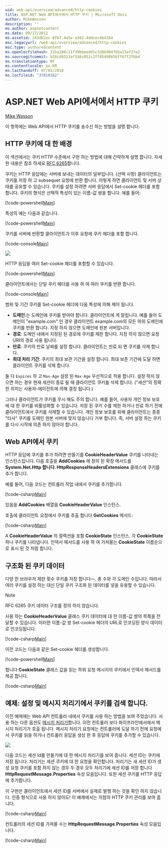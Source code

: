 ```yaml
---
uid: web-api/overview/advanced/http-cookies
title: ASP.NET Web API에서에서 HTTP 쿠키 | Microsoft Docs
author: MikeWasson
description: ''
ms.author: aspnetcontent
ms.date: 09/17/2012
ms.assetid: 243db2ec-8f67-4a5e-a382-4ddcec4b4164
msc.legacyurl: /web-api/overview/advanced/http-cookies
msc.type: authoredcontent
ms.openlocfilehash: 21ba186c11f39bbeedd1c320b98476ba13af27e2
ms.sourcegitcommit: b28cd0313af316c051c2ff8549865bff67f2fbb4
ms.translationtype: MT
ms.contentlocale: ko-KR
ms.lasthandoff: 07/05/2018
ms.locfileid: "37819162"
---
```

<a name="http-cookies-in-aspnet-web-api"></a>ASP.NET Web API에서에서 HTTP 쿠키
====================
[Mike Wasson](https://github.com/MikeWasson)

이 항목에는 Web API에서 HTTP 쿠키를 송수신 하는 방법을 설명 합니다.

## <a name="background-on-http-cookies"></a>HTTP 쿠키에 대 한 배경

이 섹션에서는 쿠키 HTTP 수준에서 구현 하는 방법에 대해 간략하게 설명 합니다. 자세한 내용은 참조 하세요 [RFC 6265](http://tools.ietf.org/html/rfc6265)합니다.

쿠키는 HTTP 응답에는 서버에 보내는 데이터의 일부입니다. (선택 사항) 클라이언트는 쿠키를 저장 하 고 subsequet 요청에 반환 합니다. 이렇게 하면 클라이언트 및 서버 상태를 공유할 수 있습니다. 쿠키를 설정 하려면 서버 응답에서 Set-cookie 헤더를 포함 합니다. 쿠키의 형식은 선택적 특성이 있는 이름-값 쌍을 합니다. 예를 들어:

[!code-powershell[Main](http-cookies/samples/sample1.ps1)]

특성의 예는 다음과 같습니다.

[!code-powershell[Main](http-cookies/samples/sample2.ps1)]

쿠키를 서버에 반환할 클라이언트가 이후 요청에 쿠키 헤더를 포함 합니다.

[!code-console[Main](http-cookies/samples/sample3.cmd)]

![](http-cookies/_static/image1.png)

HTTP 응답을 여러 Set-cookie 헤더를 포함할 수 있습니다.

[!code-powershell[Main](http-cookies/samples/sample4.ps1)]

클라이언트에서는 단일 쿠키 헤더를 사용 하 여 여러 쿠키를 반환 합니다.

[!code-console[Main](http-cookies/samples/sample5.cmd)]

범위 및 기간 쿠키를 Set-cookie 헤더에 다음 특성에 의해 제어 됩니다.

- **도메인**:는 도메인에 쿠키를 받아야 합니다. 클라이언트에 게 알립니다. 예를 들어 도메인이 "example.com" 인 경우 클라이언트 example.com의 모든 하위 도메인에 쿠키를 반환 합니다. 지정 하지 않으면 도메인에 원본 서버입니다.
- **경로**: 도메인 내에서 지정된 된 경로에 쿠키를 제한 합니다. 지정 하지 않으면 요청 URI의 경로 사용 됩니다.
- **만료**: 쿠키의 만료 날짜를 설정 합니다. 클라이언트는 만료 되 면 쿠키를 삭제 합니다.
- **최대 처리 기간**: 쿠키의 최대 보관 기간을 설정 합니다. 최대 보존 기간에 도달 하면 클라이언트 쿠키를 삭제 합니다.

둘 다 `Expires` 하 고 `Max-Age` 설정 된 `Max-Age` 우선적으로 적용 합니다. 설정 하지 않으면 하는 경우 현재 세션이 종료 될 때 클라이언트 쿠키를 삭제 합니다. ("세션"의 정확한 의미는 사용자-에이전트에 의해 결정 됩니다.)

그러나 클라이언트가 쿠키를 무시 해도 주의 합니다. 예를 들어, 사용자 개인 정보 보호에 대 한 쿠키를 비활성화할 수 있습니다. 저장 된 쿠키 수를 제한 하거나 만료 하기 전에 클라이언트에서 쿠키를 삭제할 수 있습니다. 개인 정보 보호를 위해 클라이언트는 종종 "타사" 쿠키를 도메인 원본 서버에 맞지 않습니다 거부 합니다. 즉, 서버 설정 하는 쿠키를 다시 시작에 의존 하지 않아야 합니다.

## <a name="cookies-in-web-api"></a>Web API에서 쿠키

HTTP 응답에 쿠키를 추가 하려면 만들기를 **CookieHeaderValue** 쿠키를 나타내는 인스턴스입니다. 다음 호출을 **AddCookies** 에 정의 된 확장 메서드를 **System.Net.Http 합니다. HttpResponseHeadersExtensions** 클래스에 쿠키를 추가 합니다.

예를 들어, 다음 코드는 컨트롤러 작업 내에서 쿠키를 추가합니다.

[!code-csharp[Main](http-cookies/samples/sample6.cs)]

있음을 **AddCookies** 배열을 **CookieHeaderValue** 인스턴스.

호출에 클라이언트 요청에서 쿠키를 추출 합니다 **GetCookies** 메서드:

[!code-csharp[Main](http-cookies/samples/sample7.cs)]

A **CookieHeaderValue** 의 컬렉션을 포함 **CookieState** 인스턴스. 각 **CookieState** 하나 쿠키를 나타냅니다. 인덱서 메서드를 사용 하 여 가져올는 **CookieState** 이름순으로 표시 된 것 처럼 합니다.

## <a name="structured-cookie-data"></a>구조화 된 쿠키 데이터

다양 한 브라우저 제한 횟수 쿠키를 저장 합니다&#8212;, 총 수와 각 도메인 수입니다. 따라서 여러 쿠키를 설정 하는 대신 단일 쿠키 구조화 된 데이터를 넣을 유용할 수 있습니다.

> [!NOTE]
> RFC 6265 쿠키 데이터 구조를 정의 하지 않습니다.


사용 하는 **CookieHeaderValue** 클래스 쿠키 데이터에 대 한 이름-값 쌍의 목록을 전달할 수 있습니다. 이러한 이름-값 쌍 Set-cookie 헤더의 URL로 인코딩된 양식 데이터로 인코딩됩니다.

[!code-csharp[Main](http-cookies/samples/sample8.cs)]

이전 코드는 다음과 같은 Set-cookie 헤더를 생성합니다.

[!code-powershell[Main](http-cookies/samples/sample9.ps1)]

합니다 **CookieState** 클래스 값을 읽는 하위 요청 메시지의 쿠키에서 인덱서 메서드를 제공 합니다.

[!code-csharp[Main](http-cookies/samples/sample10.cs)]

## <a name="example-set-and-retrieve-cookies-in-a-message-handler"></a>예제: 설정 및 메시지 처리기에서 쿠키를 검색 합니다.

이전 예제에는 Web API 컨트롤러 내에서 쿠키를 사용 하는 방법을 보여 주었습니다. 사용 하는 다른 옵션도 [메시지 처리기](http-message-handlers.md)합니다. 이전 컨트롤러 보다 파이프라인에서에서 메시지 처리기가 호출 됩니다. 메시지 처리기 요청에는 컨트롤러에 도달 하기 전에 요청에서 쿠키를 읽을 하거나 컨트롤러 응답을 생성 한 후 응답에 쿠키를 추가할 수 있습니다.

![](http-cookies/_static/image2.png)

다음 코드는 세션 Id를 만들기에 대 한 메시지 처리기를 보여 줍니다. 세션 ID는 쿠키에 저장 됩니다. 처리기는 세션 쿠키에 대 한 요청을 확인합니다. 처리기는 새 세션 ID가 생성 요청 쿠키를 포함 하지 않는 경우 두 경우 모두 처리기에 세션 ID를 저장 합니다 **HttpRequestMessage.Properties** 속성 모음입니다. 또한 세션 쿠키를 HTTP 응답에 추가합니다.

이 구현은 클라이언트에서 세션 ID를 서버에서 실제로 발행 하는 것을 확인 하지 않습니다. 인증 형식으로 사용 하지 않아도! 이 예제에서는 지점의 HTTP 쿠키 관리를 보여 줍니다.

[!code-csharp[Main](http-cookies/samples/sample11.cs)]

컨트롤러의 세션 ID를 가져올 수는 **HttpRequestMessage.Properties** 속성 모음입니다.

[!code-csharp[Main](http-cookies/samples/sample12.cs)]
